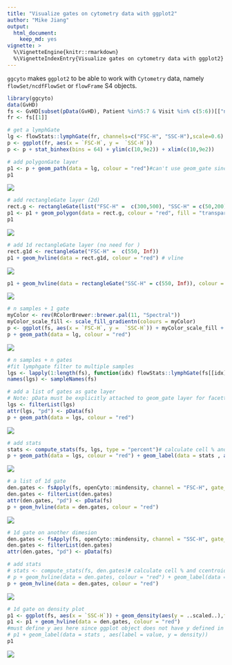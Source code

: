 ```yaml
---
title: "Visualize gates on cytometry data with ggplot2"
author: "Mike Jiang"
output:
  html_document:
    keep_md: yes
vignette: >    
  %\VignetteEngine{knitr::rmarkdown}
  %\VignetteIndexEntry{Visualize gates on cytometry data with ggplot2}        
---
```




`ggcyto` makes `ggplot2` to be able to work with `Cytometry` data, namely `flowSet/ncdfFlowSet` or `flowFrame` S4 objects.



```r
library(ggcyto)
data(GvHD)
fs <- GvHD[subset(pData(GvHD), Patient %in%5:7 & Visit %in% c(5:6))[["name"]]]
fr <- fs[[1]]
```


```r
# get a lymphGate
lg <- flowStats::lymphGate(fr, channels=c("FSC-H", "SSC-H"),scale=0.6)
p <- ggplot(fr, aes(x = `FSC-H`, y =  `SSC-H`))
p <- p + stat_binhex(bins = 64) + ylim(c(10,9e2)) + xlim(c(10,9e2))   

# add polygonGate layer
p1 <- p + geom_path(data = lg, colour = "red")#can't use geom_gate since it is specialized layer to be used with ggcyto wrapper
p1
```

![](ggplot.flowSet.gate_files/figure-html/unnamed-chunk-3-1.svg)<!-- -->

```r
# add rectangleGate layer (2d)
rect.g <- rectangleGate(list("FSC-H" =  c(300,500), "SSC-H" = c(50,200)))
p1 <- p1 + geom_polygon(data = rect.g, colour = "red", fill = "transparent")
p1
```

![](ggplot.flowSet.gate_files/figure-html/unnamed-chunk-3-2.svg)<!-- -->

```r
# add 1d rectangleGate layer (no need for )
rect.g1d <- rectangleGate("FSC-H" =  c(550, Inf))
p1 + geom_hvline(data = rect.g1d, colour = "red") # vline
```

![](ggplot.flowSet.gate_files/figure-html/unnamed-chunk-3-3.svg)<!-- -->

```r
p1 + geom_hvline(data = rectangleGate("SSC-H" = c(550, Inf)), colour = "red") #hline
```

![](ggplot.flowSet.gate_files/figure-html/unnamed-chunk-3-4.svg)<!-- -->

```r
# n samples + 1 gate
myColor <- rev(RColorBrewer::brewer.pal(11, "Spectral"))
myColor_scale_fill <- scale_fill_gradientn(colours = myColor)
p <- ggplot(fs, aes(x = `FSC-H`, y =  `SSC-H`)) + myColor_scale_fill + stat_binhex(bins = 64) + ylim(c(10,9e2)) + xlim(c(10,9e2)) + facet_wrap(~name)    
p + geom_path(data = lg, colour = "red")
```

![](ggplot.flowSet.gate_files/figure-html/unnamed-chunk-3-5.svg)<!-- -->

```r
# n samples + n gates
#fit lymphgate filter to multiple samples
lgs <- lapply(1:length(fs), function(idx) flowStats::lymphGate(fs[[idx]], channels=c("FSC-H", "SSC-H"),scale=0.6))
names(lgs) <- sampleNames(fs)

# add a list of gates as gate layer
# Note: pData must be explicitly attached to geom_gate layer for facetting
lgs <- filterList(lgs)
attr(lgs, "pd") <- pData(fs)
p + geom_path(data = lgs, colour = "red")
```

![](ggplot.flowSet.gate_files/figure-html/unnamed-chunk-3-6.svg)<!-- -->

```r
# add stats
stats <- compute_stats(fs, lgs, type = "percent")# calculate cell % and ccentroid of the gates
p + geom_path(data = lgs, colour = "red") + geom_label(data = stats , aes(label = value))
```

![](ggplot.flowSet.gate_files/figure-html/unnamed-chunk-3-7.svg)<!-- -->

```r
# a list of 1d gate
den.gates <- fsApply(fs, openCyto::mindensity, channel = "FSC-H", gate_range = c(100, 300), adjust = 1)
den.gates <- filterList(den.gates)
attr(den.gates, "pd") <- pData(fs)
p + geom_hvline(data = den.gates, colour = "red")
```

![](ggplot.flowSet.gate_files/figure-html/unnamed-chunk-3-8.svg)<!-- -->

```r
# 1d gate on another dimesion
den.gates <- fsApply(fs, openCyto::mindensity, channel = "SSC-H", gate_range = c(100, 500), adjust = 1)
den.gates <- filterList(den.gates)
attr(den.gates, "pd") <- pData(fs)

# add stats
# stats <- compute_stats(fs, den.gates)# calculate cell % and ccentroid of the gates
# p + geom_hvline(data = den.gates, colour = "red") + geom_label(data = stats , aes(label = value), fill = "yellow")
p + geom_hvline(data = den.gates, colour = "red")
```

![](ggplot.flowSet.gate_files/figure-html/unnamed-chunk-3-9.svg)<!-- -->

```r
# 1d gate on density plot
p1 <- ggplot(fs, aes(x = `SSC-H`)) + geom_density(aes(y = ..scaled..),fill = "black") + facet_wrap(~name) 
p1 <- p1 + geom_hvline(data = den.gates, colour = "red") 
#must define y aes here since ggplot object does not have y defined in aes
# p1 + geom_label(data = stats , aes(label = value, y = density))
p1
```

![](ggplot.flowSet.gate_files/figure-html/unnamed-chunk-3-10.svg)<!-- -->



